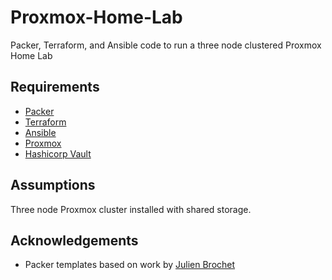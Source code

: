 # Proxmox-Home-Lab
Packer, Terraform, and Ansible code to run a three node clustered Proxmox Home Lab


## Requirements

* [Packer](https://www.packer.io/)
* [Terraform](https://www.terraform.io/)
* [Ansible](https://www.ansible.com/)
* [Proxmox](https://www.proxmox.com/en/)
* [Hashicorp Vault](https://www.vaultproject.io/)

## Assumptions

Three node Proxmox cluster installed with shared storage.

## Acknowledgements

* Packer templates based on work by [Julien Brochet](https://github.com/aerialls/madalynn-packer)